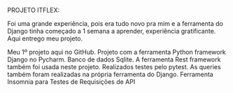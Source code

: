 PROJETO ITFLEX:

Foi uma grande experiência, pois era tudo novo pra mim e a ferramenta do Django tinha começado a 1 semana a aprender, experiência gratificante. Aqui entrego meu projeto.

Meu 1º projeto aqui no GitHub.
Projeto com a ferramenta Python framework Django no Pycharm.
Banco de dados Sqlite.
A ferramenta Rest framework também foi usada neste projeto.
Realizados testes pelo pytest.
As queries também foram realizadas na própria ferramenta do Django.
Ferramenta Insomnia para Testes de Requisições de API

